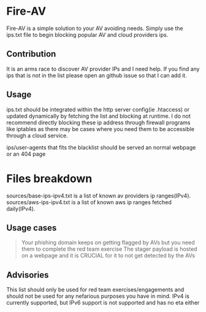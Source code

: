 # Fire-AV
Fire-AV is a simple solution to your AV avoiding needs. Simply use the ips.txt file to begin blocking popular AV and cloud providers ips.

## Contribution
It is an arms race to discover AV provider IPs and I need help. If you find any ips that is not in the list please open an github issue so that I can add it.

## Usage
ips.txt should be integrated within the http server config(ie .htaccess) or updated dynamically by fetching the list and blocking at runtime. I do not recommend directly blocking these ip address through firewall programs like iptables as there may be cases where you need them to be accessible through a cloud service.

ips/user-agents that fits the blacklist should be served an normal webpage or an 404 page

# Files breakdown
sources/base-ips-ipv4.txt is a list of known av providers ip ranges(IPv4).
sources/aws-ips-ipv4.txt is a list of known aws ip ranges fetched daily(IPv4).

## Usage cases
> Your phishing domain keeps on getting flagged by AVs but you need them to complete the red team exercise
> The stager payload is hosted on a webpage and it is CRUCIAL for it to not get detected by the AVs

## Advisories
This list should only be used for red team exercises/engagements and should not be used for any nefarious purposes you have in mind.
IPv4 is currently supported, but IPv6 support is not supported and has no eta either